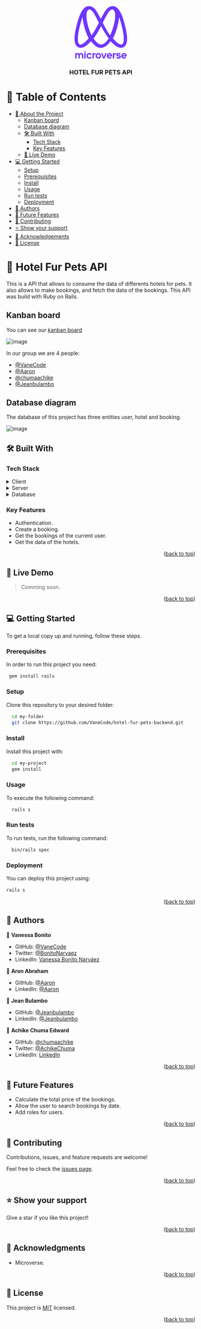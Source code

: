 <div align="center">

  <img src="murple_logo.png" alt="logo" width="140"  height="auto" />
  <br/>

  <h3><b>HOTEL FUR PETS API</b></h3>

</div>


# 📗 Table of Contents

- [📖 About the Project](#about-project)
  - [Kanban board](#kanban-board)
  - [Database diagram](#database-diagram)
  - [🛠 Built With](#built-with)
    - [Tech Stack](#tech-stack)
    - [Key Features](#key-features)
  - [🚀 Live Demo](#live-demo)
- [💻 Getting Started](#getting-started)
  - [Setup](#setup)
  - [Prerequisites](#prerequisites)
  - [Install](#install)
  - [Usage](#usage)
  - [Run tests](#run-tests)
  - [Deployment](#triangular_flag_on_post-deployment)
- [👥 Authors](#authors)
- [🔭 Future Features](#future-features)
- [🤝 Contributing](#contributing)
- [⭐️ Show your support](#support)
- [🙏 Acknowledgements](#acknowledgements)
- [📝 License](#license)

# 📖 Hotel Fur Pets API <a name="about-project"></a>

This is a API that allows to consume the data of differents hotels for pets. It also allows to make bookings, and fetch the data of the bookings. This API was build with Ruby on Rails.

## Kanban board <a name="kanban-board"></a>

You can see our [kanban board](https://github.com/users/Jeanbulambo/projects/2)

![image](https://user-images.githubusercontent.com/53547956/205092158-5cd9f64c-8fa1-43d7-841c-fdd81dbafa3b.png)

In our group we are 4 people:

- [@VaneCode](https://github.com/VaneCode)
- [@Aaron](https://github.com/aron-helu) 
- [@chumaachike](https://github.com/chumaachike)
- [@Jeanbulambo](https://github.com/Jeanbulambo)

## Database diagram <a name="database-diagram"></a>

The database of this project has three entities user, hotel and booking. 

![image](https://user-images.githubusercontent.com/53547956/208120547-c792db3d-4370-4034-a941-384800f729fc.png)

## 🛠 Built With <a name="built-with"></a>

### Tech Stack <a name="tech-stack"></a>

<details>
  <summary>Client</summary>
  <ul>
    <li><a href="https://rubyonrails.org/">Ruby on Rails</a></li>
  </ul>
</details>

<details>
  <summary>Server</summary>
  <ul>
    <li><a href="https://render.com/">Localhost</a></li>
  </ul>
</details>

<details>
<summary>Database</summary>
  <ul>
    <li><a href="https://www.postgresql.org/">PostgreSQL</a></li>
  </ul>
</details>

### Key Features <a name="key-features"></a>

- Authentication.
- Create a booking.
- Get the bookings of the current user.
- Get the data of the hotels.

<p align="right">(<a href="#readme-top">back to top</a>)</p>

## 🚀 Live Demo <a name="live-demo"></a>

> Comming soon.

<p align="right">(<a href="#readme-top">back to top</a>)</p>


## 💻 Getting Started <a name="getting-started"></a>

To get a local copy up and running, follow these steps.

### Prerequisites

In order to run this project you need:


```sh
 gem install rails
```

### Setup

Clone this repository to your desired folder:

```sh
  cd my-folder
  git clone https://github.com/VaneCode/hotel-fur-pets-backend.git
```

### Install

Install this project with:

```sh
  cd my-project
  gem install
```

### Usage

To execute the following command:


```sh
  rails s
```

### Run tests

To run tests, run the following command:

```sh
  bin/rails spec
```

### Deployment

You can deploy this project using:


```sh
rails s
```

<p align="right">(<a href="#readme-top">back to top</a>)</p>

## 👥 Authors <a name="authors"></a>

👤 **Vanessa Bonito**

- GitHub: [@VaneCode](https://github.com/VaneCode)
- Twitter: [@BonitoNarvaez](https://twitter.com/BonitoNarvaez)
- LinkedIn: [Vanessa Bonito Narváez](https://www.linkedin.com/in/vanessa-bonito-narvaez/)

👤 **Aron Abraham**

- GitHub: [@Aaron](https://github.com/aron-helu)
- LinkedIn: [@Aaron](https://www.linkedin.com/in/aron-abraham-90a4321b0/) 

👤 **Jean Bulambo**

- GitHub: [@Jeanbulambo](https://github.com/Jeanbulambo)
- LinkedIn: [@Jeanbulambo](https://www.linkedin.com/in/jean-bulambo-20662a14a/)

👤 **Achike Chuma Edward**

- GitHub: [@chumaachike](https://github.com/chumaachike)
- Twitter: [@AchikeChuma](https://twitter.com/AchikeChuma)
- LinkedIn: [LinkedIn](https://www.linkedin.com/in/edward-achike-903432111/)

<p align="right">(<a href="#readme-top">back to top</a>)</p>

## 🔭 Future Features <a name="future-features"></a>

- Calculate the total price of the bookings.
- Allow the user to search bookings by date.
- Add roles for users. 

<p align="right">(<a href="#readme-top">back to top</a>)</p>

## 🤝 Contributing <a name="contributing"></a>

Contributions, issues, and feature requests are welcome!

Feel free to check the [issues page](../../issues/).

<p align="right">(<a href="#readme-top">back to top</a>)</p>

## ⭐️ Show your support <a name="support"></a>

Give a star if you like this project!

<p align="right">(<a href="#readme-top">back to top</a>)</p>

## 🙏 Acknowledgments <a name="acknowledgements"></a>

- Microverse.

<p align="right">(<a href="#readme-top">back to top</a>)</p>

## 📝 License <a name="license"></a>

This project is [MIT](./LICENSE) licensed.

<p align="right">(<a href="#readme-top">back to top</a>)</p>
